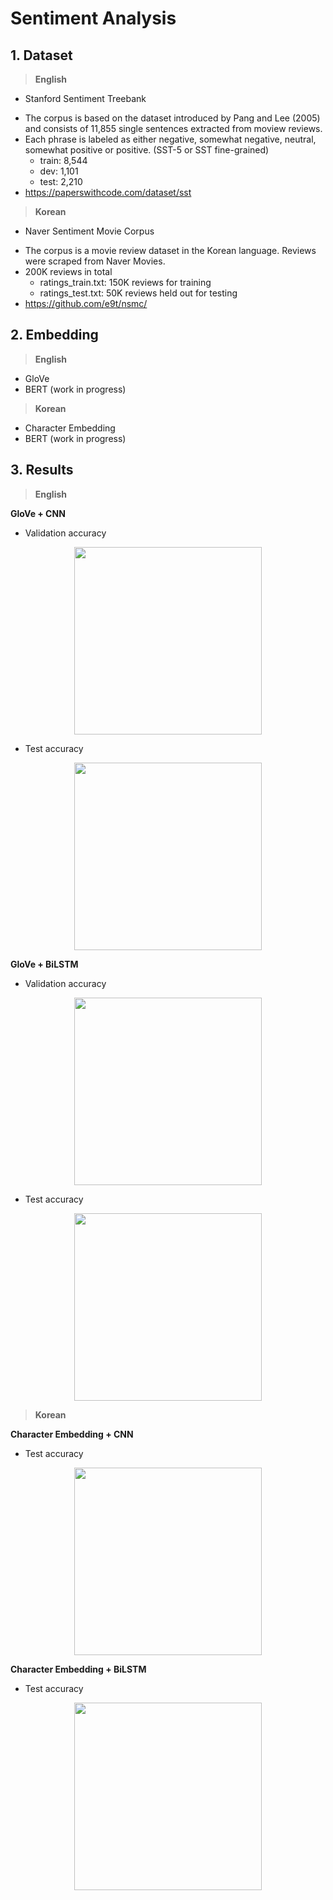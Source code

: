 # Sentiment Analysis

## 1. Dataset
> **English**
* Stanford Sentiment Treebank
- The corpus is based on the dataset introduced by Pang and Lee (2005) and consists of 11,855 single sentences extracted from moview reviews.  
- Each phrase is labeled as either negative, somewhat negative, neutral, somewhat positive or positive. (SST-5 or SST fine-grained)  
  - train: 8,544
  - dev: 1,101    
  - test: 2,210
- <https://paperswithcode.com/dataset/sst>

> **Korean**
* Naver Sentiment Movie Corpus
- The corpus is a movie review dataset in the Korean language. Reviews were scraped from Naver Movies.
- 200K reviews in total
  - ratings_train.txt: 150K reviews for training
  - ratings_test.txt: 50K reviews held out for testing
- <https://github.com/e9t/nsmc/>

## 2. Embedding
> **English**
* GloVe
* BERT (work in progress)

> **Korean**
* Character Embedding
* BERT (work in progress)

## 3. Results
> **English** 
 
**GloVe + CNN**
- Validation accuracy
<p align="center"><img src="https://user-images.githubusercontent.com/42035101/147531670-7620dbb5-0371-4aed-aab8-ac19dd144424.png" width="300"></p>  

- Test accuracy
<p align="center"><img src="https://user-images.githubusercontent.com/42035101/147531673-095b726e-c783-4707-b708-75a635ac581e.png" width="300"></p>

**GloVe + BiLSTM**
- Validation accuracy
<p align="center"><img src="https://user-images.githubusercontent.com/42035101/147531665-10806a25-47f9-4b3e-85a4-999fd24f4683.png" width="300"></p>  

- Test accuracy
<p align="center"><img src="https://user-images.githubusercontent.com/42035101/147531668-f0b1d4dc-af5d-4e5f-8b47-0be4eb269ef4.png" width="300"></p>


> **Korean**

**Character Embedding + CNN**
- Test accuracy
<p align="center"><img src="https://user-images.githubusercontent.com/42035101/147611302-26a50b0a-218a-4f56-aa2b-f4fe775bd347.png" width="300"></p>

**Character Embedding + BiLSTM**
- Test accuracy
<p align="center"><img src="https://user-images.githubusercontent.com/42035101/147611304-bbadeb57-8181-4fc4-ada9-8d4bc810b1c7.png" width="300"></p>
